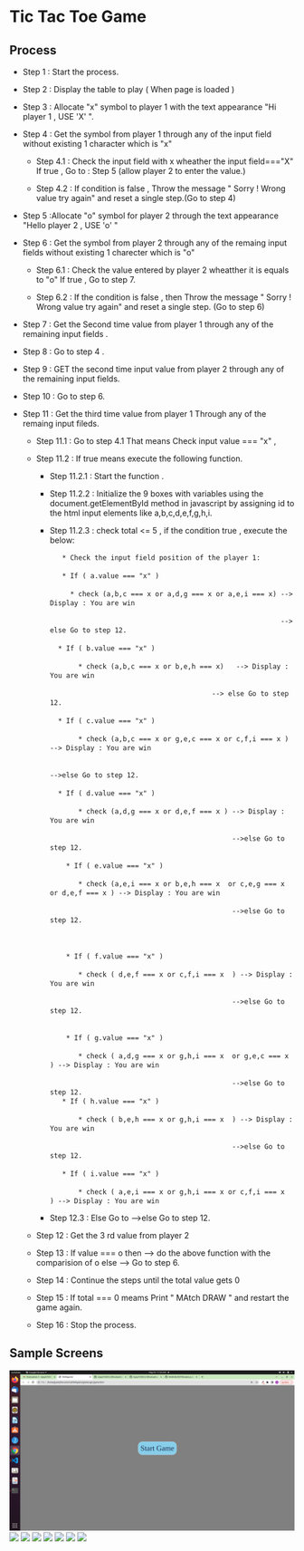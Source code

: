 # Tic Tac Toe Game #

## Process ##

* Step 1 : Start the process.

* Step 2 : Display the table to play ( When page is loaded )

* Step 3 : Allocate "x" symbol to player 1 with the text appearance "Hi player 1 , USE 'X' ".

* Step 4 : Get the symbol from player 1 through any of the  input field without existing 1 character which is "x"

     * Step 4.1 : Check the input field with x wheather the input field==="X" If true ,  Go to : Step 5 (allow player 2 to enter the value.)

     * Step 4.2 : If condition is false , Throw the message " Sorry ! Wrong value try again" and reset a single step.(Go to step 4)

* Step 5 :Allocate "o" symbol for player 2  through the text appearance "Hello player 2 , USE 'o' "

* Step 6 : Get the symbol from player 2 through any of the remaing  input fields  without existing 1 charecter which is "o"

     * Step 6.1 : Check the value entered by player 2 wheatther it is equals to "o" If true , Go to step 7.

     * Step 6.2 : If the condition is false , then Throw the message " Sorry ! Wrong value try again" and reset a single step. (Go to step 6)

* Step 7 : Get the Second time value from player 1 through any of the remaining input fields .

* Step 8 : Go to step 4 .

* Step 9 : GET the second time input value from player 2 through any of the remaining input fields.

* Step 10 : Go to step 6.

* Step 11 : Get the third time value from player 1 Through any of the remaing input fileds.

    * Step 11.1 : Go to step 4.1 That means Check input value === "x" ,

    * Step 11.2 : If true means execute the following function.
    
        * Step 11.2.1 : Start the function .

        * Step 11.2.2 : Initialize the 9 boxes with variables using the document.getElementById method in javascript
                        by assigning id to the html input elements like a,b,c,d,e,f,g,h,i.

        * Step 11.2.3 : check total <= 5 , if the condition true , execute the below:

                 * Check the input field position of the player 1:  

                 * If ( a.value === "x" ) 

                   * check (a,b,c === x or a,d,g === x or a,e,i === x) --> Display : You are win 

                                                                       --> else Go to step 12.

                * If ( b.value === "x" ) 

                     * check (a,b,c === x or b,e,h === x)   --> Display : You are win 

                                                      --> else Go to step 12.

                * If ( c.value === "x" ) 

                     * check (a,b,c === x or g,e,c === x or c,f,i === x ) --> Display : You are win 

                                                                          -->else Go to step 12.                                               

                * If ( d.value === "x" ) 

                     * check (a,d,g === x or d,e,f === x ) --> Display : You are win 

                                                           -->else Go to step 12.                                                                 

                  * If ( e.value === "x" ) 

                     * check (a,e,i === x or b,e,h === x  or c,e,g === x or d,e,f === x ) --> Display : You are win 

                                                           -->else Go to step 12.     


                  
                  * If ( f.value === "x" ) 

                     * check ( d,e,f === x or c,f,i === x  ) --> Display : You are win 

                                                           -->else Go to step 12.  


                  * If ( g.value === "x" ) 

                     * check ( a,d,g === x or g,h,i === x  or g,e,c === x ) --> Display : You are win 

                                                           -->else Go to step 12.                                                                                                                                        
                 * If ( h.value === "x" ) 

                     * check ( b,e,h === x or g,h,i === x  ) --> Display : You are win 

                                                           -->else Go to step 12.

                 * If ( i.value === "x" ) 

                     * check ( a,e,i === x or g,h,i === x or c,f,i === x  ) --> Display : You are win 

         * Step 12.3 : Else Go to                                                    -->else Go to step 12.


   *  Step 12 : Get the 3 rd value from player 2   

   * Step 13 : If value === o  then --> do the above function with the comparision of o else --> Go to step 6.

   * Step 14 : Continue the steps until the total value gets 0 

   * Step 15 : If total === 0 meams Print " MAtch DRAW " and restart the game again.

   * Step 16 : Stop the process.

## Sample Screens ##

<img src="gameLogic/images/sampleImage1.png">

<img src="images/sampleImage2.png">

<img src="images/sampleImage3.png">

<img src="images/sampleImage4.png">

<img src="images/sampleImage5.png">

<img src="images/sampleImage6.png">

<img src="images/sampleImage7.png">

<img src="images/sampleImage8.png">
   







   

   
    













